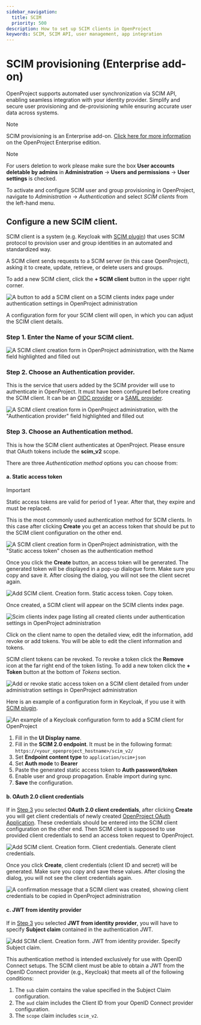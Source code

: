 ```yaml
---
sidebar_navigation:
  title: SCIM
  priority: 500
description: How to set up SCIM clients in OpenProject
keywords: SCIM, SCIM API, user management, app integration
---
```

# SCIM provisioning (Enterprise add-on)

OpenProject supports automated user synchronization via SCIM API, enabling  seamless integration with your identity provider. Simplify and secure  user provisioning and de-provisioning while ensuring accurate user data  across systems.

> [!NOTE] 
> SCIM provisioning is an Enterprise add-on. [Click here for more information](https://www.openproject.org/enterprise-edition/) on the OpenProject Enterprise edition.

> [!NOTE]
> For users deletion to work please make sure the box **User accounts deletable by admins** in **Administration** -> **Users and permissions** -> **User settings** is checked.

To activate and configure SCIM user and group provisioning in OpenProject, navigate to *Administration* -> *Authentication* and select *SCIM clients* from the left-hand menu.

## Configure a new SCIM client.

SCIM client is a system (e.g. Keycloak with [SCIM plugin](https://github.com/mitodl/keycloak-scim)) that uses SCIM protocol to provision user and group identities in an automated and standardized way.

A SCIM client sends requests to a SCIM server (in this case OpenProject), asking it to create, update, retrieve, or delete users and groups.

To add a new SCIM client, click the **+ SCIM client** button in the upper right corner.

![A button to add a SCIM client on a SCIM clients index page under authentication settings in OpenProject administration](add_scim_1.png) 

A configuration form for your SCIM client will open, in which you can adjust the SCIM client details. 

### Step 1. Enter the **Name** of your SCIM client.

![A SCIM client creation form in OpenProject administration, with the Name field highlighted and filled out](add_scim_2.png) 

### Step 2. Choose an **Authentication provider**. 
   This is the service that users added by the SCIM provider will use to authenticate in OpenProject.
   It must have been configured before creating the SCIM client. It can be an [OIDC provider](../openid-providers/) or a [SAML provider](../saml/).

   ![A SCIM client creation form in OpenProject administration, with the "Authentication provider" field highlighted and filled out](add_scim_3.png) 

### Step 3. Choose an **Authentication method**. 

This is how the SCIM client authenticates at OpenProject. Please ensure that OAuth tokens include the **scim_v2** scope.

There are three *Authentication method* options you can choose from:

####  a. **Static access token**

> [!IMPORTANT] 
> Static access tokens are valid for period of 1 year. After that, they expire and must be replaced.

This is the most commonly used authentication method for SCIM clients. In this case after clicking **Create** you get an access token that should be put to the SCIM client configuration on the other end.

![A SCIM client creation form in OpenProject administration, with the "Static access token" chosen as the authentication method](add_scim_4.png)

Once you click the **Create** button, an access token will be generated. The generated token will be displayed in a pop-up dialogue form. Make sure you copy and save it. After closing the dialog, you will not see the client secret again.

![Add SCIM client. Creation form. Static access token. Copy token.](add_scim_5.png)
    

Once created, a SCIM client will appear on the SCIM clients index page. 

![Scim clients index page listing all created clients under authentication settings in OpenProject administration](openproject_system_administration_authetication_scim_index_page.png)

Click on the client name to open the detailed view, edit the information, add revoke or add tokens. You will be able to edit the client information and tokens. 

SCIM client tokens can be revoked. To revoke a token click the **Remove** icon at the far right end of the token listing. To add a new token click the **+ Token** button at the bottom of *Tokens* section.

![Add or revoke static access token on a SCIM client detailed from under administration settings in OpenProject administration](add_scim_6.png)
    
Here is an example of a configuration form in Keycloak, if you use it with [SCIM plugin](https://github.com/mitodl/keycloak-scim).
       

![An example of a Keycloak configuration form to add a SCIM client for OpenProject](add_scim_10.png)
       
1. Fill in the **UI Display name**.
2. Fill in the **SCIM 2.0 endpoint**. It must be in the following format: `https://<your_openproject_hostname>/scim_v2/`
3. Set **Endpoint content type** to `application/scim+json`
4. Set **Auth mode** to **Bearer**
5. Paste the generated static access token to **Auth password/token** 
6. Enable user and group propagation. Enable import during sync.
7. **Save** the configuration.

#### b. **OAuth 2.0 client credentials**

If in [Step 3](#step-3-choose-an-authentication-method) you selected **OAuth 2.0 client credentials**, after clicking **Create** you will get client credentials of newly created [OpenProject OAuth Application](../oauth-applications/#oauth-applications). These credentials should be entered into the SCIM client configuration on the other end. Then SCIM client is supposed to use provided client credentials to send an access token request to OpenProject.

![Add SCIM client. Creation form. Client credentials. Generate client credentials.](add_scim_7.png) 

Once you click **Create**, client credentials (client ID and secret) will be generated.  Make sure you copy and save these values. After closing the dialog, you will not see the client credentials again.  

![A confirmation message that a SCIM client was created, showing client credentials to be copied in OpenProject administration](add_scim_8.png) 

#### c. **JWT from identity provider**

If in [Step 3](#step-3-choose-an-authentication-method) you selected **JWT from identity provider**, you will have to specify **Subject claim** contained in the authentication JWT.

![Add SCIM client. Creation form. JWT from identity provider. Specify Subject claim.](add_scim_9.png) 

This authentication method is intended exclusively for use with OpenID Connect setups.
The SCIM client must be able to obtain a JWT from the OpenID Connect provider (e.g., Keycloak) that meets all of the following conditions:
1. The `sub`  claim contains the value specified in the Subject Claim configuration.
2. The `aud`  claim includes the Client ID from your OpenID Connect provider configuration.
3. The `scope` claim includes `scim_v2`.
